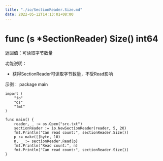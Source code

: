 ```yaml
---
title: "./io/SectionReader.Size.md"
date: 2022-05-12T14:13:01+08:00
---
```

# func (s *SectionReader) Size() int64

返回值：可读取字节数量

功能说明：
- 获得SectionReader可读取字节数量，不受Read影响

示例：
  package main
	
	import (
		"io"
		"os"
		"fmt"
	)
	
	func main() {
		reader, _ := os.Open("src.txt")
		sectionReader := io.NewSectionReader(reader, 5, 20)
		fmt.Println("Can read count:", sectionReader.Size())
		p := make([]byte, 10)
		n, _ := sectionReader.Read(p)
		fmt.Println("Read count:", n)
		fmt.Println("Can read count:", sectionReader.Size())
	}
